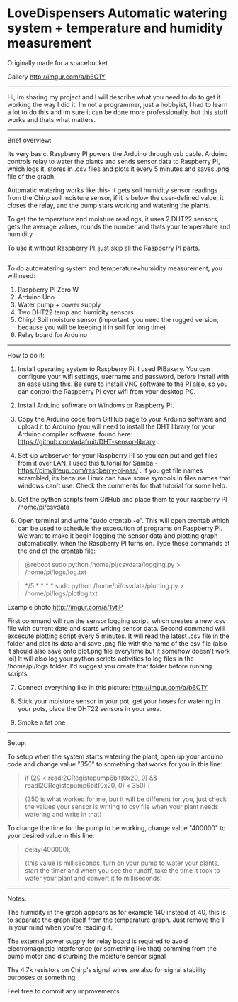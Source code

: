 # LoveDispensers Automatic watering system + temperature and humidity measurement
Originally made for a spacebucket

Gallery http://imgur.com/a/b6C1Y
_________________________

Hi, Im sharing my project and I will describe what you need to do to get it working the way I did it. Im not a programmer, just a hobbyist, I had to learn a lot to do this and Im sure it can be done more professionally, but this stuff works and thats what matters.

_________________________

Brief overview:

Its very basic.
Raspberry PI powers the Arduino through usb cable. Arduino controls relay to water the plants and sends sensor data to Raspberry PI, which logs it, stores in .csv files and plots it every 5 minutes and saves .png file of the graph. 

Automatic watering works like this- it gets soil humidity sensor readings from the Chirp soil moisture sensor, if it is below the user-defined value, it closes the relay, and the pump stars working and watering the plants. 

To get the temperature and moisture readings, it uses 2 DHT22 sensors, gets the average values, rounds the number and thats your temperature and humidity.

To use it without Raspberry PI, just skip all the Raspberry PI parts.

_________________________

To do autowatering system and temperature+humidity measurement, you will need:

1. Raspberry PI Zero W
2. Arduino Uno
3. Water pump + power supply
4. Two DHT22 temp and humidity sensors
5. Chirp! Soil moisture sensor (important: you need the rugged version, because you will be keeping it in soil for long time)
6. Relay board for Arduino


_________________________

How to do it:

1. Install operating system to Raspberry Pi. I used PiBakery. You can configure your wifi settings, username and password, before install with an ease using this. Be sure to install VNC software to the PI also, so you can control the Raspberry PI over wifi from your desktop PC.

2. Install Arduino software on Windows or Raspberry PI.

3. Copy the Arduino code from GitHub page to your Arduino software and upload it to Arduino (you will need to install the DHT library for your Arduino compiler software, found here: https://github.com/adafruit/DHT-sensor-library . 

4. Set-up webserver for your Raspberry PI so you can put and get files from it over LAN. I used this tutorial for Samba - https://pimylifeup.com/raspberry-pi-nas/ . If you get file names scrambled, its because Linux can have some symbols in files names that windows can't use. Check the comments for that tutorial for some help.

5. Get the python scripts from GitHub and place them to your raspberry PI /home/pi/csvdata

6. Open terminal and write "sudo crontab -e". This will open crontab which can be used to schedule the excecution of programs on Raspberry PI. We want to make it begin logging the sensor data and plotting graph automatically, when the Raspberry PI turns on. Type these commands at the end of the crontab file:

>@reboot sudo python /home/pi/csvdata/logging.py > /home/pi/logs/log.txt

>*/5 * * * * sudo python /home/pi/csvdata/plotting.py > /home/pi/logs/plotlog.txt

Example photo http://imgur.com/a/1vtiP

First command will run the sensor logging script, which creates a new .csv file with current date and starts writing sensor data.
Second command will excecute plotting script every 5 minutes. It will read the latest .csv file in the folder and plot its data and save .png file with the name of the csv file (also it should also save onto plot.png file everytime but it somehow doesn't work lol)
It will also log your python scripts activities to log files in the /home/pi/logs folder. I'd suggest you create that folder before running scripts.


7. Connect everything like in this picture: http://imgur.com/a/b6C1Y

8. Stick your moisture sensor in your pot, get your hoses for watering in your pots, place the DHT22 sensors in your area.

9. Smoke a fat one

_________________________

Setup:

To setup when the system starts watering the plant, open up your arduino code and change value "350" to something that works for you in this line:

>if (20 < readI2CRegistepump6bit(0x20, 0)  && readI2CRegistepump6bit(0x20, 0)  < 350) {

>(350 is what worked for me, but it will be different for you, just check the values your sensor is writing to csv file when your plant needs watering and write in that)

To change the time for the pump to be working, change value "400000" to your desired value in this line:

>delay(400000);

>(this value is milliseconds, turn on your pump to water your plants, start the timer and when you see the runoff, take the time it took to water your plant and convert it to milliseconds)

_________________________

Notes:

The humidity in the graph appears as for example 140 instead of 40, this is to separate the graph itself from the temperature graph. Just remove the 1 in your mind when you're reading it.

The external power supply for relay board is required to avoid electromagnetic interference (or something like that) comming from the pump motor and disturbing the moisture sensor signal

The 4.7k resistors on Chirp's signal wires are also for signal stability purposes or something.

Feel free to commit any improvements
